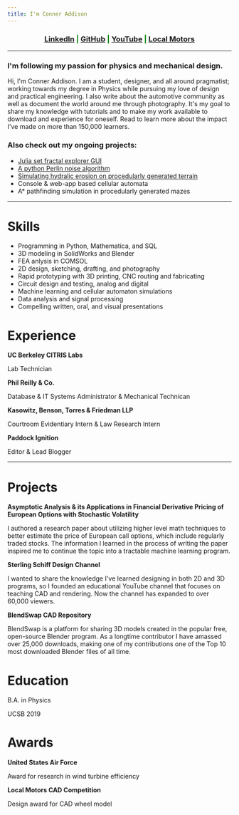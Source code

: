 ```yaml
---
title: I'm Conner Addison
---
```

<link rel="shortcut icon" type="image/x-icon" href="images/favicon.ico">

<h3 style="text-align:center;color:green">
  <a href="https://www.linkedin.com/in/conner-addison-1ba650139/">LinkedIn</a> |
  <a href="https://github.com/csaddison">GitHub</a> |
  <a href="https://www.youtube.com/user/SterlingSchiffDesign">YouTube</a> |
  <a href="https://launchforth.io/TheFull9Yards">Local Motors</a>
</h3>

****************

### I'm following my passion for physics and mechanical design.

Hi, I'm Conner Addison. I am a student, designer, and all around pragmatist; working towards my degree in Physics while pursuing my love of design and practical engineering. I also write about the automotive community as well as document the world around me through photography. It's my goal to share my knowledge with tutorials and to make my work available to download and experience for oneself. Read to learn more about the impact I've made on more than 150,000 learners.

### Also check out my ongoing projects:

* [Julia set fractal explorer GUI](https://github.com/csaddison/Fractal-Explorer)
* [A python Perlin noise algorithm](https://github.com/csaddison/Perlin-Noise)
* [Simulating hydralic erosion on procedularly generated terrain](https://github.com/csaddison/Hydraulic-Erosion-Sim)
* Console & web-app based cellular automata
* A* pathfinding simulation in procedularly generated mazes

****************

# Skills

* Programming in Python, Mathematica, and SQL
* 3D modeling in SolidWorks and Blender
* FEA anlysis in COMSOL
* 2D design, sketching, drafting, and photography
* Rapid prototyping with 3D printing, CNC routing and fabricating
* Circuit design and testing, analog and digital
* Machine learning and cellular automaton simulations
* Data analysis and signal processing
* Compelling written, oral, and visual presentations 


# Experience

**UC Berkeley CITRIS Labs**

Lab Technician

**Phil Reilly & Co.**

Database & IT Systems Administrator & Mechanical Technican

**Kasowitz, Benson, Torres & Friedman LLP**

Courtroom Evidentiary Intern & Law Research Intern

**Paddock Ignition**

Editor & Lead Blogger

****************

# Projects

**Asymptotic Analysis & its Applications in Financial Derivative Pricing of European Options with Stochastic Volatility**

I authored a research paper about utilizing higher level math techniques to better estimate the price of European call options, which include regularly traded stocks. The information I learned in the process of writing the paper inspired me to continue the topic into a tractable machine learning program.

**Sterling Schiff Design Channel**

I wanted to share the knowledge I've learned designing in both 2D and 3D programs, so I founded an educational YouTube channel that focuses on teaching CAD and rendering. Now the channel has expanded to over 60,000 viewers.

**BlendSwap CAD Repository**

BlendSwap is a platform for sharing 3D models created in the popular free, open-source Blender program. As a longtime contributor I have amassed over 25,000 downloads, making one of my contributions one of the Top 10 most downloaded Blender files of all time.


# Education

B.A. in Physics

UCSB 2019


# Awards

**United States Air Force**

Award for research in wind turbine efficiency

**Local Motors CAD Competition**

Design award for CAD wheel model

